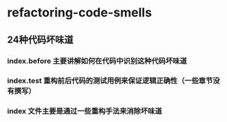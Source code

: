 # refactoring-code-smells

## 24种代码坏味道

### index.before 主要讲解如何在代码中识别这种代码坏味道
### index.test 重构前后代码的测试用例来保证逻辑正确性（一些章节没有撰写）
### index 文件主要是通过一些重构手法来消除坏味道